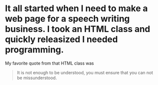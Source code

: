 # It all started when I need to make a web page for a speech writing business. I took an HTML class and quickly releasized I needed programming.

My favorite quote from that HTML class was
 > It is not enough to be understood,
 > you must ensure that you can not be missunderstood.
